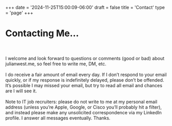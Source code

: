 +++
date = '2024-11-25T15:00:09-06:00'
draft = false
title = 'Contact'
type = 'page'
+++

# Contacting Me… <br /><br />

I welcome and look forward to questions or comments (good or bad) about julianwest.me, so feel free to write me, DM, etc.<br /><br />
I do receive a fair amount of email every day. If I don’t respond to your email quickly, or if my response is indefinitely delayed, please don’t be offended. It’s possible I may missed your email, but try to read all email and chances are I will see it.<br /><br />
Note to IT job recruiters: please do not write to me at my personal email address (unless you’re Apple, Google, or Cisco you’ll probably hit a filter), and instead please make any unsolicited correspondence via my LinkedIn profile. I answer all messages eventually. Thanks.
